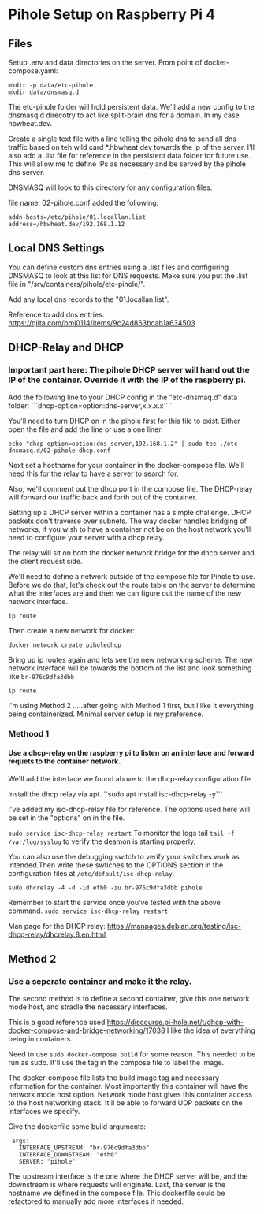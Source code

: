 # Pihole Setup on Raspberry Pi 4

## Files
Setup .env and data directories on the server. From point of docker-compose.yaml:

```
mkdir -p data/etc-pihole
mkdir data/dnsmasq.d
```

The etc-pihole folder will hold persistent data. We'll add a new config to the dnsmasq.d direcotry to act like split-brain dns for a domain. In my case hbwheat.dev.

Create a single text file with a line telling the pihole dns to send all dns traffic based on teh wild card *.hbwheat.dev towards the ip of the server. I'll also add a .list file for reference in the persistent data folder for future use. This will allow me to define IPs as necessary and be served by the pihole dns server.

DNSMASQ will look to this directory for any configuration files. 

file name: 02-pihole.conf added the following:
```
addn-hosts=/etc/pihole/01.locallan.list
address=/hbwheat.dev/192.168.1.12
```

## Local DNS Settings
You can define custom dns entries using a .list files and configuring DNSMASQ to look at this list for DNS requests. 
Make sure you put the .list file in "/srv/containers/pihole/etc-pihole/". 

Add any local dns records to the "01.locallan.list". 

Reference to add dns entries: 
https://qiita.com/bmj0114/items/9c24d863bcab1a634503

## DHCP-Relay and DHCP
### Important part here: The pihole DHCP server will hand out the IP of the container. Override it with the IP of the raspberry pi.

Add the following line to your DHCP config in the "etc-dnsmaq.d" data folder:
```dhcp-option=option:dns-server,x.x.x.x```` 

You'll need to turn DHCP on in the pihole first for this file to exist. Either open the file and add the line or use a one liner. 

```echo "dhcp-option=option:dns-server,192.168.1.2" | sudo tee ./etc-dnsmasq.d/02-pihole-dhcp.conf```

Next set a hostname for your container in the docker-compose file. We'll need this for the relay to have a server to search for.

Also, we'll comment out the dhcp port in the compose file. The DHCP-relay will forward our traffic back and forth out of the container.

Setting up a DHCP server within a container has a simple challenge. DHCP packets don't traverse over subnets. The way docker handles bridging of networks, if you wish to have a container not be on the host network you'll need to configure your server with a dhcp relay.

The relay will sit on both the docker network bridge for the dhcp server and the client request side.

We'll need to define a network outside of the compose file for Pihole to use. Before we do that, let's check out the route table on the server to determine what the interfaces are and then we can figure out the name of the new network interface.

```
ip route
```

Then create a new network for docker:
```
docker network create piholedhcp
```

Bring up ip routes again and lets see the new networking scheme. The new network interface will be towards the bottom of the list and look something like ```br-976c9dfa3dbb```

```
ip route
```
I'm using Method 2 .....after going with Method 1 first, but I like it everything being containerized. Minimal server setup is my preference. 

### Methood 1
#### Use a dhcp-relay on the raspberry pi to listen on an interface and forward requets to the container network. 

We'll add the interface we found above to the dhcp-relay configuration file.

Install the dhcp relay via apt.
``sudo apt install isc-dhcp-relay -y```

I've added my isc-dhcp-relay file for reference. The options used here will be set in the "options" on in the file.

```sudo service isc-dhcp-relay restart```
To monitor the logs tail ```tail -f /var/log/syslog``` to verify the deamon is starting properly. 

You can also use the debugging switch to verify your switches work as intended.Then write these swtiches to the OPTIONS section in the configuration files at ```/etc/default/isc-dhcp-relay```. 

 ```sudo dhcrelay -4 -d -id eth0 -iu br-976c9dfa3dbb pihole```

Remember to start the service once you've tested with the above command.
```sudo service isc-dhcp-relay restart```

Man page for the DHCP relay: https://manpages.debian.org/testing/isc-dhcp-relay/dhcrelay.8.en.html

## Method 2
### Use a seperate container and make it the relay. 
The second method is to define a second container, give this one network mode host, and stradle the necessary interfaces. 

This is a good reference used https://discourse.pi-hole.net/t/dhcp-with-docker-compose-and-bridge-networking/17038 
I like the idea of everything being in containers.

Need to use ```sudo docker-compose build``` for some reason. This needed to be run as sudo. It'll use the tag in the compose file to label the image. 

The docker-compose file lists the build image tag and necessary information for the container. Most importantly this container will have the network mode host option. Network mode host gives this container access to the host networking stack. It'll be able to forward UDP packets on the interfaces we specify. 

Give the dockerfile some build arguments: 
```
 args:
   INTERFACE_UPSTREAM: "br-976c9dfa3dbb"
   INTERFACE_DOWNSTREAM: "eth0"
   SERVER: "pihole"
 ```
 The upstream interface is the one where the DHCP server will be, and the downstream is where requests will originate. Last, the server is the hostname we defined in the compose file. This dockerfile could be refactored to manually add more interfaces if needed.
 
